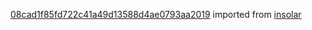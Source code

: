 [08cad1f85fd722c41a49d13588d4ae0793aa2019](https://github.com/insolar/insolar/commit/08cad1f85fd722c41a49d13588d4ae0793aa2019) imported from [insolar](https://github.com/insolar/insolar)
